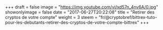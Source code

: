 +++
draft = false
image = "https://img.youtube.com/vi/xd57n_4nv6A/0.jpg"
showonlyimage = false
date = "2017-06-27T20:22:08"
title = "Retirer des cryptos de votre compte"
weight = 3
steem = "fr/@cryptobref/bittrex-tuto-pour-les-debutants-retirer-des-cryptos-de-votre-compte-bittrex"
+++

<!--more-->